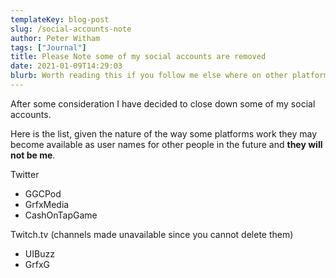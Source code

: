 ```yaml
---
templateKey: blog-post
slug: /social-accounts-note
author: Peter Witham
tags: ["Journal"]
title: Please Note some of my social accounts are removed
date: 2021-01-09T14:29:03
blurb: Worth reading this if you follow me else where on other platforms
---
```


After some consideration I have decided to close down some of my social accounts.

Here is the list, given the nature of the way some platforms work they may become available as user names for other people in the future and **they will not be me**.

Twitter
- GGCPod
- GrfxMedia
- CashOnTapGame

Twitch.tv (channels made unavailable since you cannot delete them)
- UIBuzz
- GrfxG